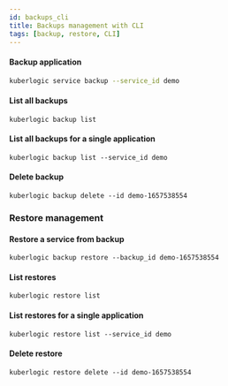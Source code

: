 ```yaml
---
id: backups_cli
title: Backups management with CLI
tags: [backup, restore, CLI]
---
```


#### Backup application
```bash
kuberlogic service backup --service_id demo
```

#### List all backups
```shell
kuberlogic backup list
```

#### List all backups for a single application
```shell
kuberlogic backup list --service_id demo
```

#### Delete backup
```shell
kuberlogic backup delete --id demo-1657538554
```

### Restore management
#### Restore a service from backup
```shell
kuberlogic backup restore --backup_id demo-1657538554
```

#### List restores
```shell
kuberlogic restore list
```

#### List restores for a single application
```shell
kuberlogic restore list --service_id demo
```

#### Delete restore
```shell
kuberlogic restore delete --id demo-1657538554
```